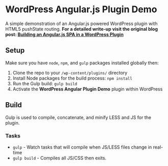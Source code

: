 # WordPress Angular.js Plugin Demo

A simple demonstration of an Angular.js powered WordPress plugin with HTML5 pushState routing. **For a detailed write-up visit the original blog post: [Building an Angular.js SPA in a WordPress Plugin](https://www.kevinleary.net/angularjs-wordpress-tutorial/)**

## Setup

Make sure you have `node`, `npm`, and `gulp` packages installed globally then:

1. Clone the repo to your `/wp-content/plugins/` directory
2. Install Node packages for the build process: `npm install`
3. Run the Gulp build: `gulp build`
4. Activate the **WordPress Angular Plugin Demo** plugin within WordPress

## Build

Gulp is used to compile, concatenate, and minify LESS and JS for the plugin.

### Tasks

* `gulp` - Watch tasks that will compile when JS/LESS files change in real-time
* `gulp build` - Compiles all JS/CSS then exits.